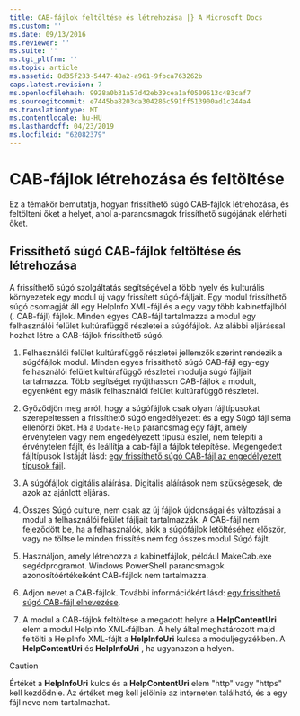 ```yaml
---
title: CAB-fájlok feltöltése és létrehozása |} A Microsoft Docs
ms.custom: ''
ms.date: 09/13/2016
ms.reviewer: ''
ms.suite: ''
ms.tgt_pltfrm: ''
ms.topic: article
ms.assetid: 8d35f233-5447-48a2-a961-9fbca763262b
caps.latest.revision: 7
ms.openlocfilehash: 9928a0b31a57d42eb39cea1af0509613c483caf7
ms.sourcegitcommit: e7445ba8203da304286c591ff513900ad1c244a4
ms.translationtype: MT
ms.contentlocale: hu-HU
ms.lasthandoff: 04/23/2019
ms.locfileid: "62082379"
---
```

# <a name="how-to-create-and-upload-cab-files"></a>CAB-fájlok létrehozása és feltöltése

Ez a témakör bemutatja, hogyan frissíthető súgó CAB-fájlok létrehozása, és feltölteni őket a helyet, ahol a-parancsmagok frissíthető súgójának elérheti őket.

## <a name="how-to-create-and-upload-updatable-help-cab-files"></a>Frissíthető súgó CAB-fájlok feltöltése és létrehozása

A frissíthető súgó szolgáltatás segítségével a több nyelv és kulturális környezetek egy modul új vagy frissített súgó-fájljait. Egy modul frissíthető súgó csomagját áll egy HelpInfo XML-fájl és a egy vagy több kabinetfájlból (. CAB-fájl) fájlok. Minden egyes CAB-fájl tartalmazza a modul egy felhasználói felület kultúrafüggő részletei a súgófájlok. Az alábbi eljárással hozhat létre a CAB-fájlok frissíthető súgó.

1. Felhasználói felület kultúrafüggő részletei jellemzők szerint rendezik a súgófájlok modul. Minden egyes frissíthető súgó CAB-fájl egy-egy felhasználói felület kultúrafüggő részletei modulja súgó fájljait tartalmazza. Több segítséget nyújthasson CAB-fájlok a modult, egyenként egy másik felhasználói felület kultúrafüggő részletei.

2. Győződjön meg arról, hogy a súgófájlok csak olyan fájltípusokat szerepeltessen a frissíthető súgó engedélyezett és a egy Súgó fájl séma ellenőrzi őket. Ha a `Update-Help` parancsmag egy fájlt, amely érvénytelen vagy nem engedélyezett típusú észlel, nem telepíti a érvénytelen fájlt, és leállítja a cab-fájl a fájlok telepítése. Megengedett fájltípusok listáját lásd: [egy frissíthető súgó CAB-fájl az engedélyezett típusok fájl](./file-types-permitted-in-an-updatable-help-cab-file.md).

3. A súgófájlok digitális aláírása. Digitális aláírások nem szükségesek, de azok az ajánlott eljárás.

4. Összes Súgó culture, nem csak az új fájlok újdonságai és változásai a modul a felhasználói felület fájljait tartalmazzák. A CAB-fájl nem fejeződött be, ha a felhasználók, akik a súgófájlok letöltéséhez először, vagy ne töltse le minden frissítés nem fog összes modul Súgó fájlt.

5. Használjon, amely létrehozza a kabinetfájlok, például MakeCab.exe segédprogramot. Windows PowerShell parancsmagok azonosítóértékeiként CAB-fájlok nem tartalmazza.

6. Adjon nevet a CAB-fájlok. További információkért lásd: [egy frissíthető súgó CAB-fájl elnevezése](./how-to-name-an-updatable-help-cab-file.md).

7. A modul a CAB-fájlok feltöltése a megadott helyre a **HelpContentUri** elem a modul HelpInfo XML-fájlban. A hely által meghatározott majd feltölti a HelpInfo XML-fájlt a **HelpInfoUri** kulcsa a moduljegyzékben. A **HelpContentUri** és **HelpInfoUri** , ha ugyanazon a helyen.

> [!CAUTION]
> Értékét a **HelpInfoUri** kulcs és a **HelpContentUri** elem "http" vagy "https" kell kezdődnie. Az értéket meg kell jelölnie az interneten található, és a egy fájl neve nem tartalmazhat.
